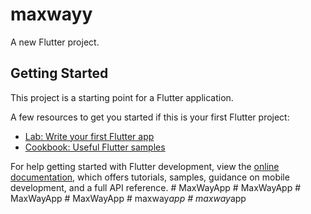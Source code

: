 # maxwayy

A new Flutter project.

## Getting Started

This project is a starting point for a Flutter application.

A few resources to get you started if this is your first Flutter project:

- [Lab: Write your first Flutter app](https://docs.flutter.dev/get-started/codelab)
- [Cookbook: Useful Flutter samples](https://docs.flutter.dev/cookbook)

For help getting started with Flutter development, view the
[online documentation](https://docs.flutter.dev/), which offers tutorials,
samples, guidance on mobile development, and a full API reference.
#   M a x W a y A p p  
 #   M a x W a y A p p  
 #   M a x W a y A p p  
 #   M a x W a y A p p  
 #   m a x w a y _ a p p  
 #   m a x w a y _ a p p  
 